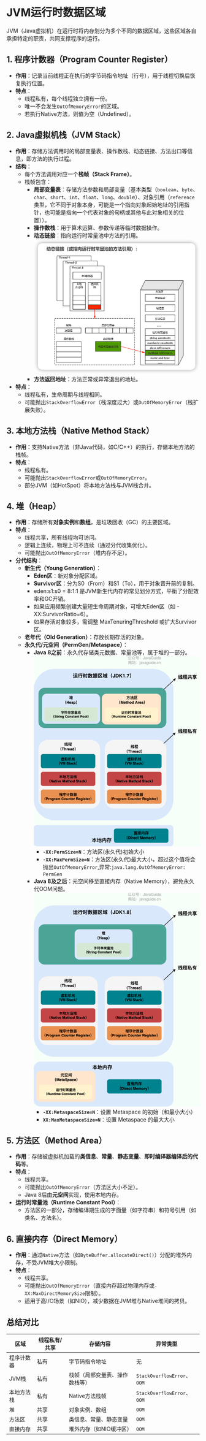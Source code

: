 # JVM运行时数据区域

JVM（Java虚拟机）在运行时将内存划分为多个不同的数据区域，这些区域各自承担特定的职责，共同支撑程序的运行。

## 1. 程序计数器（Program Counter Register）
- **作用**：记录当前线程正在执行的字节码指令地址（行号），用于线程切换后恢复执行位置。
- **特点**：
    - 线程私有，每个线程独立拥有一份。
    - 唯一不会发生`OutOfMemoryError`的区域。
    - 若执行Native方法，则值为空（Undefined）。

## 2. Java虚拟机栈（JVM Stack）
- **作用**：存储方法调用时的局部变量表、操作数栈、动态链接、方法出口等信息，即方法的执行过程。
- **结构**：
    - 每个方法调用对应一个**栈帧（Stack Frame）**。
    - 栈帧包含：
        - **局部变量表**：存储方法参数和局部变量（基本类型（`boolean`、`byte`、`char`、`short`、`int`、`float`、`long`、`doubl`e）、对象引用（`reference`类型，它不同于对象本身，可能是一个指向对象起始地址的引用指针，也可能是指向一个代表对象的句柄或其他与此对象相关的位置））。
        - **操作数栈**：用于算术运算、参数传递等临时数据操作。
        - **动态链接**：指向运行时常量池中方法的引用。
          ![img_3.png](img_3.png)
        - **方法返回地址**：方法正常或异常退出的地址。
- **特点**：
    - 线程私有，生命周期与线程相同。
    - 可能抛出`StackOverflowError`（栈深度过大）或`OutOfMemoryError`（栈扩展失败）。

## 3. 本地方法栈（Native Method Stack）
- **作用**：支持Native方法（非Java代码，如C/C++）的执行，存储本地方法的栈帧。
- **特点**：
    - 线程私有。
    - 可能抛出`StackOverflowError`或`OutOfMemoryError`。
    - 部分JVM（如HotSpot）将本地方法栈与JVM栈合并。

## 4. 堆（Heap）
- **作用**：存储所有**对象实例**和**数组**，是垃圾回收（GC）的主要区域。
- **特点**：
    - 线程共享，所有线程均可访问。
    - 逻辑上连续，物理上可不连续（通过分代收集优化）。
    - 可能抛出`OutOfMemoryError`（堆内存不足）。
- **分代结构**：
    - **新生代（Young Generation）**：
        - **Eden区**：新对象分配区域。
        - **Survivor区**：分为S0（From）和S1（To），用于对象晋升前的复制。
        - eden:s1:s0 = 8:1:1 是JVM新生代内存的常见划分方式，平衡了分配效率和GC开销。
        - 如果应用频繁创建大量短生命周期对象，可增大Eden区（如 -XX:SurvivorRatio=6）。 
        - 如果存活对象较多，需调整 MaxTenuringThreshold 或扩大Survivor区。
    - **老年代（Old Generation）**：存放长期存活的对象。
    - **永久代/元空间（PermGen/Metaspace）**：
        - **Java 8之前**：永久代存储类元数据、常量池等，属于堆的一部分。
          ![img.png](../area/img.png)
          - **`-XX:PermSize=N`**：方法区(永久代)初始大小
          - **`-XX:MaxPermSize=N`**：方法区(永久代)最大大小，超过这个值将会抛出`OutOfMemoryError`,异常:`java.lang.OutOfMemoryError: PermGen`
        - **Java 8及之后**：元空间移至直接内存（Native Memory），避免永久代OOM问题。
          ![img_1.png](../area/img_1.png)
          - **`-XX:MetaspaceSize=N`**：设置 Metaspace 的初始（和最小大小）
          - **`XX:MaxMetaspaceSize=N`**：设置 Metaspace 的最大大小

## 5. 方法区（Method Area）
- **作用**：存储被虚拟机加载的**类信息**、**常量**、**静态变量**、**即时编译器编译后的代码**等。
- **特点**：
    - 线程共享。
    - 可能抛出`OutOfMemoryError`（方法区大小不足）。
    - Java 8后由**元空间**实现，使用本地内存。
- **运行时常量池（Runtime Constant Pool）**：
    - 方法区的一部分，存储编译期生成的字面量（如字符串）和符号引用（如类名、方法名）。

## 6. 直接内存（Direct Memory）
- **作用**：通过`Native`方法（如`ByteBuffer.allocateDirect()`）分配的堆外内存，不受JVM堆大小限制。
- **特点**：
    - 线程共享。
    - 可能抛出`OutOfMemoryError`（直接内存超过物理内存或`-XX:MaxDirectMemorySize`限制）。
    - 适用于高I/O场景（如NIO），减少数据在JVM堆与Native堆间的拷贝。

## 总结对比
| 区域    | 线程私有/共享 | 存储内容            | 异常类型                       |
|-------|---------|-----------------|----------------------------|
| 程序计数器 | 私有      | 字节码指令地址         | 无                          |
| JVM栈  | 私有      | 栈帧（局部变量表、操作数栈等） | `StackOverflowError`、`OOM` |
| 本地方法栈 | 私有      | Native方法栈帧      | `StackOverflowError`、`OOM` |
| 堆     | 共享      | 对象实例、数组         | `OOM`                      |
| 方法区   | 共享      | 类信息、常量、静态变量     | `OOM`                      |
| 直接内存  | 共享      | 堆外内存（如NIO缓冲区）   | `OOM`                      |
